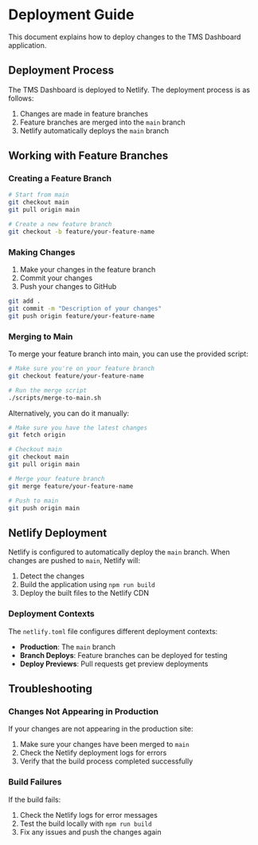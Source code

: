 # Deployment Guide

This document explains how to deploy changes to the TMS Dashboard application.

## Deployment Process

The TMS Dashboard is deployed to Netlify. The deployment process is as follows:

1. Changes are made in feature branches
2. Feature branches are merged into the `main` branch
3. Netlify automatically deploys the `main` branch

## Working with Feature Branches

### Creating a Feature Branch

```bash
# Start from main
git checkout main
git pull origin main

# Create a new feature branch
git checkout -b feature/your-feature-name
```

### Making Changes

1. Make your changes in the feature branch
2. Commit your changes
3. Push your changes to GitHub

```bash
git add .
git commit -m "Description of your changes"
git push origin feature/your-feature-name
```

### Merging to Main

To merge your feature branch into main, you can use the provided script:

```bash
# Make sure you're on your feature branch
git checkout feature/your-feature-name

# Run the merge script
./scripts/merge-to-main.sh
```

Alternatively, you can do it manually:

```bash
# Make sure you have the latest changes
git fetch origin

# Checkout main
git checkout main
git pull origin main

# Merge your feature branch
git merge feature/your-feature-name

# Push to main
git push origin main
```

## Netlify Deployment

Netlify is configured to automatically deploy the `main` branch. When changes are pushed to `main`, Netlify will:

1. Detect the changes
2. Build the application using `npm run build`
3. Deploy the built files to the Netlify CDN

### Deployment Contexts

The `netlify.toml` file configures different deployment contexts:

- **Production**: The `main` branch
- **Branch Deploys**: Feature branches can be deployed for testing
- **Deploy Previews**: Pull requests get preview deployments

## Troubleshooting

### Changes Not Appearing in Production

If your changes are not appearing in the production site:

1. Make sure your changes have been merged to `main`
2. Check the Netlify deployment logs for errors
3. Verify that the build process completed successfully

### Build Failures

If the build fails:

1. Check the Netlify logs for error messages
2. Test the build locally with `npm run build`
3. Fix any issues and push the changes again
